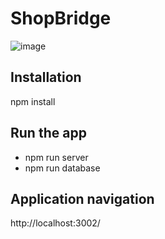 # ShopBridge

![image](https://user-images.githubusercontent.com/40630349/117018767-6f1b2a80-ad12-11eb-93de-5ee045fb62bd.png)

## Installation
npm install

## Run the app
* npm run server
* npm run database

## Application navigation 
http://localhost:3002/
